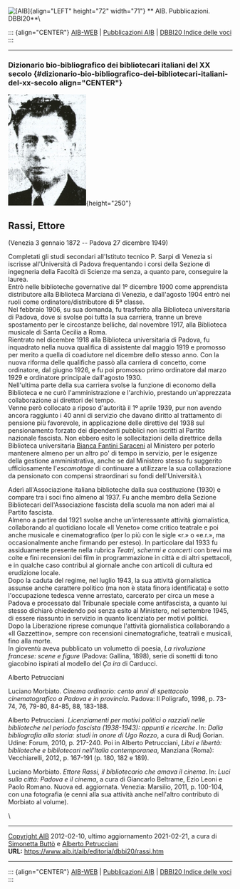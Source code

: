 ![\[AIB\]](/aib/wi/aibv72.gif){align="LEFT" height="72" width="71"}
** AIB. Pubblicazioni. DBBI20**\

::: {align="CENTER"}
[AIB-WEB](/) \| [Pubblicazioni AIB](/pubblicazioni/) \| [DBBI20 Indice
delle voci](dbbi20.htm)
:::

------------------------------------------------------------------------

### Dizionario bio-bibliografico dei bibliotecari italiani del XX secolo {#dizionario-bio-bibliografico-dei-bibliotecari-italiani-del-xx-secolo align="CENTER"}

![\[Ritratto\]](rassi.jpg){height="250"}

## Rassi, Ettore

(Venezia 3 gennaio 1872 -- Padova 27 dicembre 1949)

Completati gli studi secondari all\'Istituto tecnico P. Sarpi di Venezia
si iscrisse all\'Università di Padova frequentando i corsi della Sezione
di ingegneria della Facoltà di Scienze ma senza, a quanto pare,
conseguire la laurea.\
Entrò nelle biblioteche governative dal 1º dicembre 1900 come
apprendista distributore alla Biblioteca Marciana di Venezia, e
dall\'agosto 1904 entrò nei ruoli come ordinatore/distributore di 5ª
classe.\
Nel febbraio 1906, su sua domanda, fu trasferito alla Biblioteca
universitaria di Padova, dove si svolse poi tutta la sua carriera,
tranne un breve spostamento per le circostanze belliche, dal novembre
1917, alla Biblioteca musicale di Santa Cecilia a Roma.\
Rientrato nel dicembre 1918 alla Biblioteca universitaria di Padova, fu
inquadrato nella nuova qualifica di assistente dal maggio 1919 e
promosso per merito a quella di coadiutore nel dicembre dello stesso
anno. Con la nuova riforma delle qualifiche passò alla carriera di
concetto, come ordinatore, dal giugno 1926, e fu poi promosso primo
ordinatore dal marzo 1929 e ordinatore principale dall\'agosto 1930.\
Nell\'ultima parte della sua carriera svolse la funzione di economo
della Biblioteca e ne curò l\'amministrazione e l\'archivio, prestando
un\'apprezzata collaborazione ai direttori del tempo.\
Venne però collocato a riposo d\'autorità il 1º aprile 1939, pur non
avendo ancora raggiunto i 40 anni di servizio che davano diritto al
trattamento di pensione più favorevole, in applicazione delle direttive
del 1938 sul pensionamento forzato dei dipendenti pubblici non iscritti
al Partito nazionale fascista. Non ebbero esito le sollecitazioni della
direttrice della Biblioteca universitaria [Bianca Fantini
Saraceni](fantini.htm) al Ministero per poterlo mantenere almeno per un
altro po\' di tempo in servizio, per le esigenze della gestione
amministrativa, anche se dal Ministero stesso fu suggerito
ufficiosamente l\'*escamotage* di continuare a utilizzare la sua
collaborazione da pensionato con compensi straordinari su fondi
dell\'Università.\

Aderì all\'Associazione italiana biblioteche dalla sua costituzione
(1930) e compare tra i soci fino almeno al 1937. Fu anche membro della
Sezione Bibliotecari dell\'Associazione fascista della scuola ma non
aderì mai al Partito fascista.\
Almeno a partire dal 1921 svolse anche un\'interessante attività
giornalistica, collaborando al quotidiano locale «Il Veneto» come
critico teatrale e poi anche musicale e cinematografico (per lo più con
le sigle «r.» o «e.r.», ma occasionalmente anche firmando per esteso).
In particolare dal 1933 fu assiduamente presente nella rubrica *Teatri,
schermi e concerti* con brevi ma colte e fini recensioni dei film in
programmazione in città e di altri spettacoli, e in qualche caso
contribuì al giornale anche con articoli di cultura ed erudizione
locale.\
Dopo la caduta del regime, nel luglio 1943, la sua attività
giornalistica assunse anche carattere politico (ma non è stata finora
identificata) e sotto l\'occupazione tedesca venne arrestato, carcerato
per circa un mese a Padova e processato dal Tribunale speciale come
antifascista, a quanto lui stesso dichiarò chiedendo poi senza esito al
Ministero, nel settembre 1945, di essere riassunto in servizio in quanto
licenziato per motivi politici.\
Dopo la Liberazione riprese comunque l\'attività giornalistica
collaborando a «Il Gazzettino», sempre con recensioni cinematografiche,
teatrali e musicali, fino alla morte.\
In gioventù aveva pubblicato un volumetto di poesia, *La rivoluzione
francese: scene e figure* (Padova: Gallina, 1898), serie di sonetti di
tono giacobino ispirati al modello del *Ça ira* di Carducci.

Alberto Petrucciani

Luciano Morbiato. *Cinema ordinario: cento anni di spettacolo
cinematografico a Padova e in provincia*. Padova: Il Poligrafo, 1998, p.
73-74, 76, 79-80, 84-85, 88, 183-188.

Alberto Petrucciani. *Licenziamenti per motivi politici o razziali nelle
biblioteche nel periodo fascista (1938-1943): appunti e ricerche*. In:
*Dalla bibliografia alla storia: studi in onore di Ugo Rozzo*, a cura di
Rudj Gorian. Udine: Forum, 2010, p. 217-240. Poi in Alberto Petrucciani,
*Libri e libertà: biblioteche e bibliotecari nell\'Italia
contemporanea*, Manziana (Roma): Vecchiarelli, 2012, p. 167-191 (p. 180,
182 e 189).

Luciano Morbiato. *Ettore Rassi, il bibliotecario che amava il cinema*.
In: *Luci sulla città: Padova e il cinema*, a cura di Giancarlo
Beltrame, Ezio Leoni e Paolo Romano. Nuova ed. aggiornata. Venezia:
Marsilio, 2011, p. 100-104, con una fotografia (e cenni alla sua
attività anche nell\'altro contributo di Morbiato al volume).

\

------------------------------------------------------------------------

[Copyright AIB](/su-questo-sito/dichiarazione-di-copyright-aib-web/)
2012-02-10, ultimo aggiornamento 2021-02-21, a cura di [Simonetta
Buttò](/aib/redazione3.htm) e [Alberto
Petrucciani](/su-questo-sito/redazione-aib-web/)\
**URL:** https://www.aib.it/aib/editoria/dbbi20/rassi.htm

------------------------------------------------------------------------

::: {align="CENTER"}
[AIB-WEB](/) \| [Pubblicazioni AIB](/pubblicazioni/) \| [DBBI20 Indice
delle voci](dbbi20.htm)
:::
